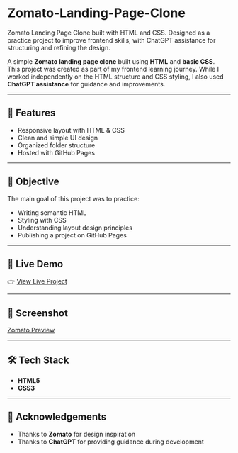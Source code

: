 # Zomato-Landing-Page-Clone
Zomato Landing Page Clone built with HTML and CSS. Designed as a practice project to improve frontend skills, with ChatGPT assistance for structuring and refining the design. 

A simple **Zomato landing page clone** built using **HTML** and **basic CSS**.  
This project was created as part of my frontend learning journey. While I worked independently on the HTML structure and CSS styling, I also used **ChatGPT assistance** for guidance and improvements.  

---

## 🚀 Features  
- Responsive layout with HTML & CSS  
- Clean and simple UI design  
- Organized folder structure  
- Hosted with GitHub Pages  

---

## 🎯 Objective  
The main goal of this project was to practice:  
- Writing semantic HTML  
- Styling with CSS  
- Understanding layout design principles  
- Publishing a project on GitHub Pages  

---

## 🔗 Live Demo  
👉 [View Live Project](https://sachindecodes.github.io/zomato-clone/)  

---

## 📸 Screenshot  
[Zomato Preview](Zomato%20Preview.png)  

---

## 🛠️ Tech Stack  
- **HTML5**  
- **CSS3**  

---

## 🤝 Acknowledgements  
- Thanks to **Zomato** for design inspiration  
- Thanks to **ChatGPT** for providing guidance during development  
